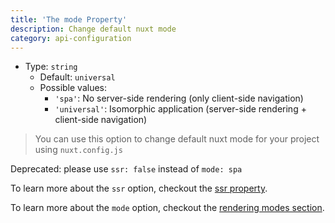 ```yaml
---
title: 'The mode Property'
description: Change default nuxt mode
category: api-configuration
---
```


- Type: `string`
  - Default: `universal`
  - Possible values:
    - `'spa'`: No server-side rendering (only client-side navigation)
    - `'universal'`: Isomorphic application (server-side rendering + client-side navigation)

> You can use this option to change default nuxt mode for your project using `nuxt.config.js`

<alert type="warning">

Deprecated: please use `ssr: false` instead of `mode: spa`

</alert>

<alert type="next">

To learn more about the `ssr` option, checkout the [ssr property](/docs/configuration-glossary/configuration-ssr).

</alert>

<alert type="next">

To learn more about the `mode` option, checkout the [rendering modes section](/docs/features/rendering-modes).

</alert>
